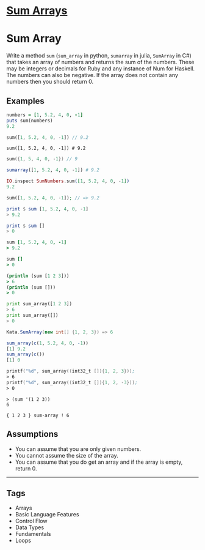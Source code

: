 # [Sum Arrays](https://www.codewars.com/kata/53dc54212259ed3d4f00071c)

# Sum Array

Write a method `sum` (`sum_array` in python, `sumarray` in julia, `SumArray` in C#) that takes an array of numbers and returns the sum of the numbers. These may be integers or decimals for Ruby and any instance of Num for Haskell. The numbers can also be negative. If the array does not contain any numbers then you should return 0.

## Examples

```ruby
numbers = [1, 5.2, 4, 0, -1]
puts sum(numbers)
9.2
```

```dart
sum([1, 5.2, 4, 0, -1]) // 9.2
```

```crystal
sum([1, 5.2, 4, 0, -1]) # 9.2
```

```cpp
sum({1, 5, 4, 0, -1}) // 9
```

```julia
sumarray([1, 5.2, 4, 0, -1]) # 9.2
```

```elixir
IO.inspect SumNumbers.sum([1, 5.2, 4, 0, -1])
9.2
```

```php
sum([1, 5.2, 4, 0, -1]); // => 9.2
```

```haskell
print $ sum [1, 5.2, 4, 0, -1]
> 9.2

print $ sum []
> 0
```

```coffeescript
sum [1, 5.2, 4, 0, -1]
> 9.2

sum []
> 0
```

```clojure
(println (sum [1 2 3]))
> 6
(println (sum []))
> 0
```

```python
print sum_array([1 2 3])
> 6
print sum_array([])
> 0
```

```csharp
Kata.SumArray(new int[] {1, 2, 3}) => 6
```

```r
sum_array(c(1, 5.2, 4, 0, -1))
[1] 9.2
sum_array(c())
[1] 0
```

```nasm
printf("%d", sum_array((int32_t []){1, 2, 3}));
> 6
printf("%d", sum_array((int32_t []){1, 2, -3}));
> 0
```

```racket
> (sum '(1 2 3))
6
```

```factor
{ 1 2 3 } sum-array ! 6
```

## Assumptions

- You can assume that you are only given numbers.
- You cannot assume the size of the array.
- You can assume that you do get an array and if the array is empty, return 0.

---

## Tags

- Arrays
- Basic Language Features
- Control Flow
- Data Types
- Fundamentals
- Loops
